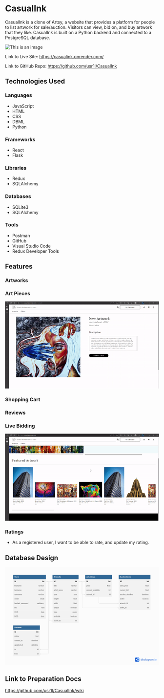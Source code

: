 # CasualInk
CasualInk is a clone of Artsy, a website that provides a platform for people to list artwork for sale/auction. Visitors can view, bid on, and buy artwork that they like. CasualInk is built on a Python backend and connected to a PostgreSQL database.

![This is an image](./README/static/homepage-casualink.gif)

Link to Live Site: https://casualink.onrender.com/

Link to GitHub Repo: https://github.com/usr1l/CasualInk

## Technologies Used

### Languages

- JavaScript
- HTML
- CSS
- DBML
- Python

### Frameworks
- React
- Flask

### Libraries
- Redux
- SQLAlchemy

### Databases
- SQLite3
- SQLAlchemy

### Tools
- Postman
- GitHub
- Visual Studio Code
- Redux Developer Tools

## Features
### Artworks


### Art Pieces
![This is an image](./README/static/auctionitem.gif)

### Shopping Cart


### Reviews


### Live Bidding
![This is an image](./README/static/bid.gif)

### Ratings
- As a registered user, I want to be able to rate, and update my rating.

## Database Design
![This is an image](./README/static/database.png)

## Link to Preparation Docs
https://github.com/usr1l/CasualInk/wiki
